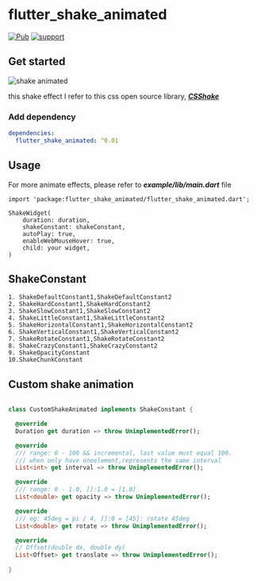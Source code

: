 # flutter_shake_animated
[![Pub](https://img.shields.io/pub/v/flutter_shake_animated.svg?style=flat-square)](https://pub.dartlang.org/packages/dio)
[![support](https://img.shields.io/badge/platform-flutter%7Cflutter%20web%7Cdart%20vm-ff69b4.svg?style=flat-square)](https://github.com/aiyakuaile/flutter_shake_animated)


## Get started

![shake animated](shake.gif)

this shake effect I refer to this css open source library, ***[CSShake](https://elrumordelaluz.github.io/csshake/)***

### Add dependency

```yaml
dependencies:
  flutter_shake_animated: ^0.01
```

## Usage

For more animate effects, please refer to ***example/lib/main.dart*** file

```
import 'package:flutter_shake_animated/flutter_shake_animated.dart';

ShakeWidget(
    duration: duration,
    shakeConstant: shakeConstant,
    autoPlay: true,
    enableWebMouseHover: true,
    child: your widget,
)
```

## ShakeConstant
    1. ShakeDefaultConstant1,ShakeDefaultConstant2
    2. ShakeHardConstant1,ShakeHardConstant2
    3. ShakeSlowConstant1,ShakeSlowConstant2
    4. ShakeLittleConstant1,ShakeLittleConstant2
    5. ShakeHorizontalConstant1,ShakeHorizontalConstant2
    6. ShakeVerticalConstant1,ShakeVerticalConstant2
    7. ShakeRotateConstant1,ShakeRotateConstant2
    8. ShakeCrazyConstant1,ShakeCrazyConstant2
    9. ShakeOpacityConstant
    10.ShakeChunkConstant


## Custom shake animation

```dart

class CustomShakeAnimated implements ShakeConstant {

  @override
  Duration get duration => throw UnimplementedError();

  @override
  /// range: 0 - 100 && incremental, last value must equal 100. 
  /// when only have oneelement,represents the same interval
  List<int> get interval => throw UnimplementedError();

  @override
  /// range: 0 - 1.0, []:1.0 = [1.0]
  List<double> get opacity => throw UnimplementedError();

  @override
  /// eg: 45deg = pi / 4, []:0 = [45]: rotate 45deg
  List<double> get rotate => throw UnimplementedError();

  @override
  // Offset(double dx, double dy)
  List<Offset> get translate => throw UnimplementedError();
  
}

```




